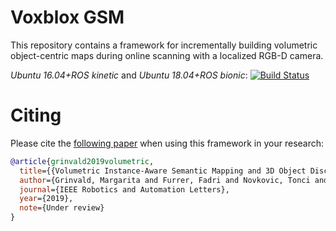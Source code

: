#  Voxblox GSM

This repository contains a framework for incrementally building volumetric object-centric maps during online scanning with a localized RGB-D camera.

*Ubuntu 16.04+ROS kinetic* and *Ubuntu 18.04+ROS bionic*: [![Build Status](https://jenkins.asl.ethz.ch/buildStatus/icon?job=voxblox_gsm_nightly)](https://jenkins.asl.ethz.ch/job/voxblox_gsm_nightly/)

# Citing
Please cite the [following paper](https://arxiv.org/abs/1903.00268) when using this framework in your research:

```bibtex
@article{grinvald2019volumetric,
  title={{Volumetric Instance-Aware Semantic Mapping and 3D Object Discovery}},
  author={Grinvald, Margarita and Furrer, Fadri and Novkovic, Tonci and Chung, Jen Jen and Cadena, Cesar and Siegwart, Roland and Nieto, Juan},
  journal={IEEE Robotics and Automation Letters},
  year={2019},
  note={Under review}
}
```
